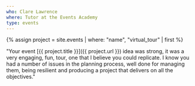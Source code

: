 ```yaml
---
who: Clare Lawrence
where: Tutor at the Events Academy
type: events
---
```


{% assign project = site.events | where: "name", "virtual_tour" | first %}

"Your event [{{ project.title }}]({{ project.url }}) idea was strong, it was a very engaging, fun, tour, one that I believe you could replicate.
I know you had a number of issues in the planning process, well done for managing them, being resilient and producing a project that delivers on all the objectives."
